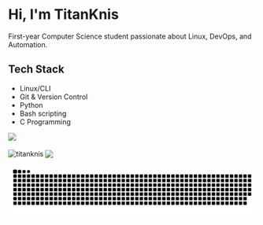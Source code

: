 # Hi, I'm TitanKnis

First-year Computer Science student passionate about Linux, DevOps, and Automation.

## Tech Stack
- Linux/CLI
- Git & Version Control
- Python
- Bash scripting
- C Programming
  
![](https://komarev.com/ghpvc/?username=titanknis&color=blue) 
<p><img align="center" src="https://github-readme-stats.vercel.app/api?username=titanknis&show_icons=true&theme=tokyonight" alt="titanknis" />
<img align="center" src="https://github-readme-stats.vercel.app/api/top-langs/?username=titanknis&layout=compact&hide_border=true&&langs_count=10&show_icons=true&theme=transparent" />
</p>

<picture>
  <source media="(prefers-color-scheme: dark)" srcset="https://raw.githubusercontent.com/platane/platane/output/github-contribution-grid-snake-dark.svg">
  <source media="(prefers-color-scheme: light)" srcset="https://raw.githubusercontent.com/platane/platane/output/github-contribution-grid-snake.svg">
  <img alt="github contribution grid snake animation" src="https://raw.githubusercontent.com/platane/platane/output/github-contribution-grid-snake.svg">
</picture>
